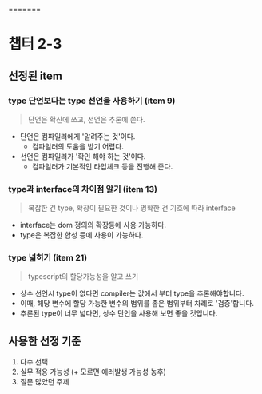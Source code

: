 =======
# 챕터 2-3
## 선정된 item
### type 단언보다는 type 선언을 사용하기 (item 9)
> 단언은 확신에 쓰고, 선언은 추론에 쓴다.

- 단언은 컴파일러에게 '알려주는 것'이다.
    - 컴파일러의 도움을 받기 어렵다.
- 선언은 컴파일러가 '확인 해야 하는 것'이다.
    - 컴파일러가 기본적인 타입체크 등을 진행해 준다.

### type과 interface의 차이점 알기 (item 13)
> 복잡한 건 type, 확장이 필요한 것이나 명확한 건 기호에 따라 interface

- interface는 dom 정의의 확장등에 사용 가능하다. 
- type은 복잡한 합성 등에 사용이 가능하다.

### type 넓히기 (item 21)
> typescript의 할당가능성을 알고 쓰기

- 상수 선언시 type이 없다면 compiler는 값에서 부터 type을 추론해야합니다.
- 이때, 해당 변수에 할당 가능한 변수의 범위를 좁은 범위부터 차례로 '검증'합니다.
- 추론된 type이 너무 넓다면, 상수 단언을 사용해 보면 좋을 것입니다.


## 사용한 선정 기준
1. 다수 선택
1. 실무 적용 가능성 (+ 모르면 에러발생 가능성 농후)
1. 질문 많았던 주제
